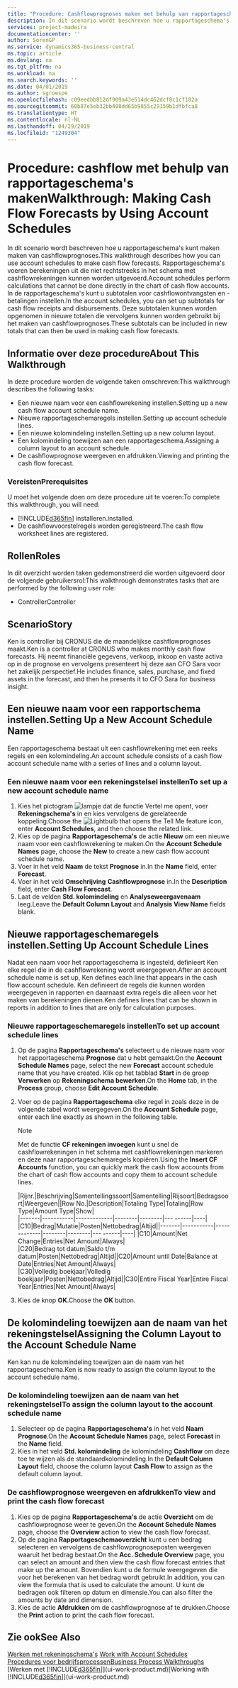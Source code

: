 ```yaml
---
title: "Procedure: Cashflowprognoses maken met behulp van rapportageschema's | Microsoft Docs"
description: In dit scenario wordt beschreven hoe u rapportageschema's kunt maken maken van cashflowprognoses. Rapportageschema's voeren berekeningen uit die niet rechtstreeks in het schema met cashflowrekeningen kunnen worden uitgevoerd. In de rapportageschema's kunt u subtotalen voor cashflowontvangsten en -betalingen instellen. Deze subtotalen kunnen worden opgenomen in nieuwe totalen die vervolgens kunnen worden gebruikt bij het maken van cashflowprognoses.
services: project-madeira
documentationcenter: ''
author: SorenGP
ms.service: dynamics365-business-central
ms.topic: article
ms.devlang: na
ms.tgt_pltfrm: na
ms.workload: na
ms.search.keywords: ''
ms.date: 04/01/2019
ms.author: sgroespe
ms.openlocfilehash: c09eedbb812df909a43e514dc462dcf8c1cf182a
ms.sourcegitcommit: 60b87e5eb32bb408dd65b9855c29159b1dfbfca8
ms.translationtype: HT
ms.contentlocale: nl-NL
ms.lasthandoff: 04/29/2019
ms.locfileid: "1249304"
---
```

# <a name="walkthrough-making-cash-flow-forecasts-by-using-account-schedules"></a><span data-ttu-id="f1d0d-106">Procedure: cashflow met behulp van rapportageschema's maken</span><span class="sxs-lookup"><span data-stu-id="f1d0d-106">Walkthrough: Making Cash Flow Forecasts by Using Account Schedules</span></span>
<span data-ttu-id="f1d0d-107">In dit scenario wordt beschreven hoe u rapportageschema's kunt maken maken van cashflowprognoses.</span><span class="sxs-lookup"><span data-stu-id="f1d0d-107">This walkthrough describes how you can use account schedules to make cash flow forecasts.</span></span> <span data-ttu-id="f1d0d-108">Rapportageschema's voeren berekeningen uit die niet rechtstreeks in het schema met cashflowrekeningen kunnen worden uitgevoerd.</span><span class="sxs-lookup"><span data-stu-id="f1d0d-108">Account schedules perform calculations that cannot be done directly in the chart of cash flow accounts.</span></span> <span data-ttu-id="f1d0d-109">In de rapportageschema's kunt u subtotalen voor cashflowontvangsten en -betalingen instellen.</span><span class="sxs-lookup"><span data-stu-id="f1d0d-109">In the account schedules, you can set up subtotals for cash flow receipts and disbursements.</span></span> <span data-ttu-id="f1d0d-110">Deze subtotalen kunnen worden opgenomen in nieuwe totalen die vervolgens kunnen worden gebruikt bij het maken van cashflowprognoses.</span><span class="sxs-lookup"><span data-stu-id="f1d0d-110">These subtotals can be included in new totals that can then be used in making cash flow forecasts.</span></span>  

## <a name="about-this-walkthrough"></a><span data-ttu-id="f1d0d-111">Informatie over deze procedure</span><span class="sxs-lookup"><span data-stu-id="f1d0d-111">About This Walkthrough</span></span>  
<span data-ttu-id="f1d0d-112">In deze procedure worden de volgende taken omschreven:</span><span class="sxs-lookup"><span data-stu-id="f1d0d-112">This walkthrough describes the following tasks:</span></span>  

- <span data-ttu-id="f1d0d-113">Een nieuwe naam voor een cashflowrekening instellen.</span><span class="sxs-lookup"><span data-stu-id="f1d0d-113">Setting up a new cash flow account schedule name.</span></span>  
- <span data-ttu-id="f1d0d-114">Nieuwe rapportageschemaregels instellen.</span><span class="sxs-lookup"><span data-stu-id="f1d0d-114">Setting up account schedule lines.</span></span>  
- <span data-ttu-id="f1d0d-115">Een nieuwe kolomindeling instellen.</span><span class="sxs-lookup"><span data-stu-id="f1d0d-115">Setting up a new column layout.</span></span>  
- <span data-ttu-id="f1d0d-116">Een kolomindeling toewijzen aan een rapportageschema.</span><span class="sxs-lookup"><span data-stu-id="f1d0d-116">Assigning a column layout to an account schedule.</span></span>  
- <span data-ttu-id="f1d0d-117">De cashflowprognose weergeven en afdrukken.</span><span class="sxs-lookup"><span data-stu-id="f1d0d-117">Viewing and printing the cash flow forecast.</span></span>  

### <a name="prerequisites"></a><span data-ttu-id="f1d0d-118">Vereisten</span><span class="sxs-lookup"><span data-stu-id="f1d0d-118">Prerequisites</span></span>  
<span data-ttu-id="f1d0d-119">U moet het volgende doen om deze procedure uit te voeren:</span><span class="sxs-lookup"><span data-stu-id="f1d0d-119">To complete this walkthrough, you will need:</span></span>  

- [!INCLUDE[d365fin](includes/d365fin_md.md)] <span data-ttu-id="f1d0d-120">installeren.</span><span class="sxs-lookup"><span data-stu-id="f1d0d-120">installed.</span></span>  
- <span data-ttu-id="f1d0d-121">De cashflowvoorstelregels worden geregistreerd.</span><span class="sxs-lookup"><span data-stu-id="f1d0d-121">The cash flow worksheet lines are registered.</span></span>  

## <a name="roles"></a><span data-ttu-id="f1d0d-122">Rollen</span><span class="sxs-lookup"><span data-stu-id="f1d0d-122">Roles</span></span>  
<span data-ttu-id="f1d0d-123">In dit overzicht worden taken gedemonstreerd die worden uitgevoerd door de volgende gebruikersrol:</span><span class="sxs-lookup"><span data-stu-id="f1d0d-123">This walkthrough demonstrates tasks that are performed by the following user role:</span></span>  

- <span data-ttu-id="f1d0d-124">Controller</span><span class="sxs-lookup"><span data-stu-id="f1d0d-124">Controller</span></span>  

## <a name="story"></a><span data-ttu-id="f1d0d-125">Scenario</span><span class="sxs-lookup"><span data-stu-id="f1d0d-125">Story</span></span>  
<span data-ttu-id="f1d0d-126">Ken is controller bij CRONUS die de maandelijkse cashflowprognoses maakt.</span><span class="sxs-lookup"><span data-stu-id="f1d0d-126">Ken is a controller at CRONUS who makes monthly cash flow forecasts.</span></span> <span data-ttu-id="f1d0d-127">Hij neemt financiële gegevens, verkoop, inkoop en vaste activa op in de prognose en vervolgens presenteert hij deze aan CFO Sara voor het zakelijk perspectief.</span><span class="sxs-lookup"><span data-stu-id="f1d0d-127">He includes finance, sales, purchase, and fixed assets in the forecast, and then he presents it to CFO Sara for business insight.</span></span>  

## <a name="setting-up-a-new-account-schedule-name"></a><span data-ttu-id="f1d0d-128">Een nieuwe naam voor een rapportschema instellen.</span><span class="sxs-lookup"><span data-stu-id="f1d0d-128">Setting Up a New Account Schedule Name</span></span>  
<span data-ttu-id="f1d0d-129">Een rapportageschema bestaat uit een cashflowrekening met een reeks regels en een kolomindeling.</span><span class="sxs-lookup"><span data-stu-id="f1d0d-129">An account schedule consists of a cash flow account schedule name with a series of lines and a column layout.</span></span>  

### <a name="to-set-up-a-new-account-schedule-name"></a><span data-ttu-id="f1d0d-130">Een nieuwe naam voor een rekeningstelsel instellen</span><span class="sxs-lookup"><span data-stu-id="f1d0d-130">To set up a new account schedule name</span></span>  

1.  <span data-ttu-id="f1d0d-131">Kies het pictogram ![lampje dat de functie Vertel me opent](media/ui-search/search_small.png "Vertel me wat u wilt doen"), voer **Rekeningschema's** in en kies vervolgens de gerelateerde koppeling.</span><span class="sxs-lookup"><span data-stu-id="f1d0d-131">Choose the ![Lightbulb that opens the Tell Me feature](media/ui-search/search_small.png "Tell me what you want to do") icon, enter **Account Schedules**, and then choose the related link.</span></span>  
2.  <span data-ttu-id="f1d0d-132">Kies op de pagina **Rapportageschema's** de actie **Nieuw** om een nieuwe naam voor een cashflowrekening te maken.</span><span class="sxs-lookup"><span data-stu-id="f1d0d-132">On the **Account Schedule Names** page, choose the **New** to create a new cash flow account schedule name.</span></span>  
3.  <span data-ttu-id="f1d0d-133">Voer in het veld **Naam** de tekst **Prognose** in.</span><span class="sxs-lookup"><span data-stu-id="f1d0d-133">In the **Name** field, enter **Forecast**.</span></span>  
4.  <span data-ttu-id="f1d0d-134">Voer in het veld **Omschrijving** **Cashflowprognose** in.</span><span class="sxs-lookup"><span data-stu-id="f1d0d-134">In the **Description** field, enter **Cash Flow Forecast**.</span></span>  
5.  <span data-ttu-id="f1d0d-135">Laat de velden **Std. kolomindeling** en **Analyseweergavenaam** leeg.</span><span class="sxs-lookup"><span data-stu-id="f1d0d-135">Leave the **Default Column Layout** and **Analysis View Name** fields blank.</span></span>  

## <a name="setting-up-account-schedule-lines"></a><span data-ttu-id="f1d0d-136">Nieuwe rapportageschemaregels instellen.</span><span class="sxs-lookup"><span data-stu-id="f1d0d-136">Setting Up Account Schedule Lines</span></span>  
<span data-ttu-id="f1d0d-137">Nadat een naam voor het rapportageschema is ingesteld, definieert Ken elke regel die in de cashflowrekening wordt weergegeven.</span><span class="sxs-lookup"><span data-stu-id="f1d0d-137">After an account schedule name is set up, Ken defines each line that appears in the cash flow account schedule.</span></span> <span data-ttu-id="f1d0d-138">Ken definieert de regels die kunnen worden weergegeven in rapporten en daarnaast extra regels die alleen voor het maken van berekeningen dienen.</span><span class="sxs-lookup"><span data-stu-id="f1d0d-138">Ken defines lines that can be shown in reports in addition to lines that are only for calculation purposes.</span></span>  

### <a name="to-set-up-account-schedule-lines"></a><span data-ttu-id="f1d0d-139">Nieuwe rapportageschemaregels instellen</span><span class="sxs-lookup"><span data-stu-id="f1d0d-139">To set up account schedule lines</span></span>  

1.  <span data-ttu-id="f1d0d-140">Op de pagina **Rapportageschema's** selecteert u de nieuwe naam voor het rapportageschema **Prognose** dat u hebt gemaakt.</span><span class="sxs-lookup"><span data-stu-id="f1d0d-140">On the **Account Schedule Names** page, select the new **Forecast** account schedule name that you have created.</span></span> <span data-ttu-id="f1d0d-141">Klik op het tabblad **Start** in de groep **Verwerken** op **Rekeningschema bewerken**.</span><span class="sxs-lookup"><span data-stu-id="f1d0d-141">On the **Home** tab, in the **Process** group, choose **Edit Account Schedule**.</span></span>  
2.  <span data-ttu-id="f1d0d-142">Voer op de pagina **Rapportageschema** elke regel in zoals deze in de volgende tabel wordt weergegeven.</span><span class="sxs-lookup"><span data-stu-id="f1d0d-142">On the **Account Schedule** page, enter each line exactly as shown in the following table.</span></span>  

    > [!NOTE]  
    >  <span data-ttu-id="f1d0d-143">Met de functie **CF rekeningen invoegen** kunt u snel de cashflowrekeningen in het schema met cashflowrekeningen markeren en deze naar rapportageschemaregels kopiëren.</span><span class="sxs-lookup"><span data-stu-id="f1d0d-143">Using the **Insert CF Accounts** function, you can quickly mark the cash flow accounts from the chart of cash flow accounts and copy them to account schedule lines.</span></span>  

    <span data-ttu-id="f1d0d-144">|Rijnr.|Beschrijving|Samentellingssoort|Samentelling|Rijsoort|Bedragsoort|Weergeven|</span><span class="sxs-lookup"><span data-stu-id="f1d0d-144">|Row No.|Description|Totaling Type|Totaling|Row Type|Amount Type|Show|</span></span>  
    <span data-ttu-id="f1d0d-145">|-------|-----------|-------------|--------|--------|---  ------|----| |C10|Bedrag|Mutatie|Posten|Nettobedrag|Altijd|</span><span class="sxs-lookup"><span data-stu-id="f1d0d-145">|-------|-----------|-------------|--------|--------|---  ------|----| |C10|Amount|Net Change|Entries|Net Amount|Always|</span></span>  
    <span data-ttu-id="f1d0d-146">|C20|Bedrag tot datum|Saldo t/m datum|Posten|Nettobedrag|Altijd|</span><span class="sxs-lookup"><span data-stu-id="f1d0d-146">|C20|Amount until Date|Balance at Date|Entries|Net Amount|Always|</span></span>  
    <span data-ttu-id="f1d0d-147">|C30|Volledig boekjaar|Volledig boekjaar|Posten|Nettobedrag|Altijd|</span><span class="sxs-lookup"><span data-stu-id="f1d0d-147">|C30|Entire Fiscal Year|Entire Fiscal Year|Entries|Net Amount|Always|</span></span>  

4.  <span data-ttu-id="f1d0d-148">Kies de knop **OK**.</span><span class="sxs-lookup"><span data-stu-id="f1d0d-148">Choose the **OK** button.</span></span>  

## <a name="assigning-the-column-layout-to-the-account-schedule-name"></a><span data-ttu-id="f1d0d-149">De kolomindeling toewijzen aan de naam van het rekeningstelsel</span><span class="sxs-lookup"><span data-stu-id="f1d0d-149">Assigning the Column Layout to the Account Schedule Name</span></span>  
<span data-ttu-id="f1d0d-150">Ken kan nu de kolomindeling toewijzen aan de naam van het rapportageschema.</span><span class="sxs-lookup"><span data-stu-id="f1d0d-150">Ken is now ready to assign the column layout to the account schedule name.</span></span>  

### <a name="to-assign-the-column-layout-to-the-account-schedule-name"></a><span data-ttu-id="f1d0d-151">De kolomindeling toewijzen aan de naam van het rekeningstelsel</span><span class="sxs-lookup"><span data-stu-id="f1d0d-151">To assign the column layout to the account schedule name</span></span>  

1.  <span data-ttu-id="f1d0d-152">Selecteer op de pagina **Rapportageschema's** in het veld **Naam** **Prognose**.</span><span class="sxs-lookup"><span data-stu-id="f1d0d-152">On the **Account Schedule Names** page, select **Forecast** in the **Name** field.</span></span>  
2.  <span data-ttu-id="f1d0d-153">Kies in het veld **Std. kolomindeling** de kolomindeling **Cashflow** om deze toe te wijzen als de standaardkolomindeling.</span><span class="sxs-lookup"><span data-stu-id="f1d0d-153">In the **Default Column Layout** field, choose the column layout **Cash Flow** to assign as the default column layout.</span></span>  

### <a name="to-view-and-print-the-cash-flow-forecast"></a><span data-ttu-id="f1d0d-154">De cashflowprognose weergeven en afdrukken</span><span class="sxs-lookup"><span data-stu-id="f1d0d-154">To view and print the cash flow forecast</span></span>  
1.  <span data-ttu-id="f1d0d-155">Kies op de pagina **Rapportageschema's** de actie **Overzicht** om de cashflowprognose weer te geven.</span><span class="sxs-lookup"><span data-stu-id="f1d0d-155">On the **Account Schedule Names** page, choose the **Overview** action to view the cash flow forecast.</span></span>  
2.  <span data-ttu-id="f1d0d-156">Op de pagina **Rapportageschemaoverzicht** kunt u een bedrag selecteren en vervolgens de cashflowprognoseposten weergeven waaruit het bedrag bestaat.</span><span class="sxs-lookup"><span data-stu-id="f1d0d-156">On the **Acc. Schedule Overview** page, you can select an amount and then view the cash flow forecast entries that make up the amount.</span></span> <span data-ttu-id="f1d0d-157">Bovendien kunt u de formule weergegeven die voor het berekenen van het bedrag wordt gebruikt.</span><span class="sxs-lookup"><span data-stu-id="f1d0d-157">In addition, you can view the formula that is used to calculate the amount.</span></span> <span data-ttu-id="f1d0d-158">U kunt de bedragen ook filteren op datum en dimensie.</span><span class="sxs-lookup"><span data-stu-id="f1d0d-158">You can also filter the amounts by date and dimension.</span></span>  
3.  <span data-ttu-id="f1d0d-159">Kies de actie **Afdrukken** om de cashflowprognose af te drukken.</span><span class="sxs-lookup"><span data-stu-id="f1d0d-159">Choose the **Print** action to print the cash flow forecast.</span></span>  

## <a name="see-also"></a><span data-ttu-id="f1d0d-160">Zie ook</span><span class="sxs-lookup"><span data-stu-id="f1d0d-160">See Also</span></span>  
 <span data-ttu-id="f1d0d-161">[Werken met rekeningschema's](bi-how-work-account-schedule.md) </span><span class="sxs-lookup"><span data-stu-id="f1d0d-161">[Work with Account Schedules](bi-how-work-account-schedule.md) </span></span>  
 [<span data-ttu-id="f1d0d-162">Procedures voor bedrijfsprocessen</span><span class="sxs-lookup"><span data-stu-id="f1d0d-162">Business Process Walkthroughs</span></span>](walkthrough-business-process-walkthroughs.md)  
 <span data-ttu-id="f1d0d-163">[Werken met [!INCLUDE[d365fin](includes/d365fin_md.md)]](ui-work-product.md)</span><span class="sxs-lookup"><span data-stu-id="f1d0d-163">[Working with [!INCLUDE[d365fin](includes/d365fin_md.md)]](ui-work-product.md)</span></span>
